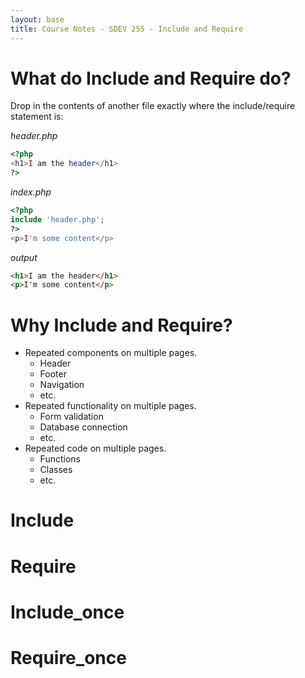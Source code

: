```yaml
---
layout: base
title: Course Notes - SDEV 255 - Include and Require
---
```


# What do Include and Require do?

Drop in the contents of another file exactly where the include/require statement is:

_header.php_

```php
<?php
<h1>I am the header</h1>
?>
```

_index.php_

```php
<?php
include 'header.php';
?>
<p>I'm some content</p>
```

_output_

```html
<h1>I am the header</h1>
<p>I'm some content</p>
```

# Why Include and Require?

- Repeated components on multiple pages.
  - Header
  - Footer
  - Navigation
  - etc.
- Repeated functionality on multiple pages.
  - Form validation
  - Database connection
  - etc.
- Repeated code on multiple pages.
  - Functions
  - Classes
  - etc.

# Include

# Require

# Include_once

# Require_once
